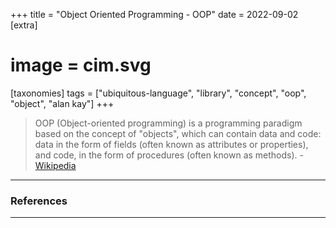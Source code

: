 +++
title = "Object Oriented Programming - OOP"
date = 2022-09-02
[extra]
#  image = cim.svg
[taxonomies]
   tags = ["ubiquitous-language", "library", "concept", "oop", "object", "alan kay"]
+++
> OOP (Object-oriented programming) is a programming paradigm based on the concept of "objects", which can contain data and code: data in the form of fields (often known as attributes or properties), and code, in the form of procedures (often known as methods). - [Wikipedia](https://en.wikipedia.org/wiki/Object-oriented_programming)

---

### References

---

